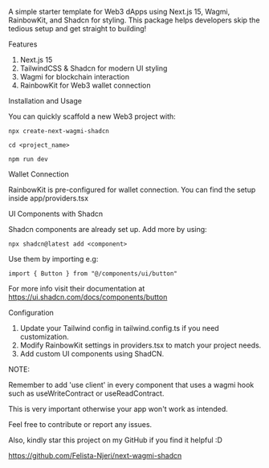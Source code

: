 A simple starter template for Web3 dApps using Next.js 15, Wagmi, RainbowKit, and Shadcn for styling. This package helps developers skip the tedious setup and get straight to building!

Features
1. Next.js 15
2. TailwindCSS & Shadcn for modern UI styling
3. Wagmi for blockchain interaction
4. RainbowKit for Web3 wallet connection

Installation and Usage

You can quickly scaffold a new Web3 project with:
    
    npx create-next-wagmi-shadcn 

    cd <project_name>

    npm run dev

Wallet Connection

RainbowKit is pre-configured for wallet connection. You can find the setup inside app/providers.tsx

UI Components with Shadcn

Shadcn components are already set up. Add more by using:

    npx shadcn@latest add <component>

Use them by importing e.g:

    import { Button } from "@/components/ui/button"

For more info visit their documentation at https://ui.shadcn.com/docs/components/button

Configuration
1. Update your Tailwind config in tailwind.config.ts if you need customization.
2. Modify RainbowKit settings in providers.tsx to match your project needs.
3. Add custom UI components using ShadCN.

NOTE: 

Remember to add 'use client' in every component that uses a wagmi hook such as useWriteContract or useReadContract.

This is very important otherwise your app won't work as intended.

Feel free to contribute or report any issues.

Also, kindly star this project on my GitHub if you find it helpful :D

https://github.com/Felista-Njeri/next-wagmi-shadcn
